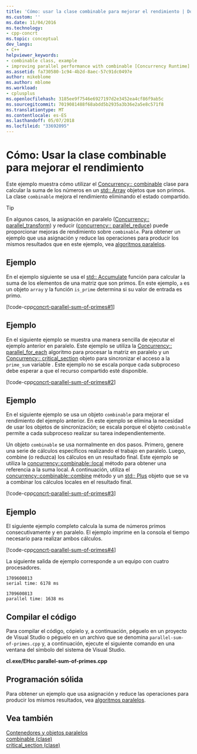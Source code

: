 ```yaml
---
title: 'Cómo: usar la clase combinable para mejorar el rendimiento | Documentos de Microsoft'
ms.custom: ''
ms.date: 11/04/2016
ms.technology:
- cpp-concrt
ms.topic: conceptual
dev_langs:
- C++
helpviewer_keywords:
- combinable class, example
- improving parallel performance with combinable [Concurrency Runtime]
ms.assetid: fa730580-1c94-4b2d-8aec-57c91dc0497e
author: mikeblome
ms.author: mblome
ms.workload:
- cplusplus
ms.openlocfilehash: 3185ee9f7546e6927197d2e3452ea4cf86f9ab5c
ms.sourcegitcommit: 7019081488f68abdd5b2935a3b36e2a5e8c571f8
ms.translationtype: MT
ms.contentlocale: es-ES
ms.lasthandoff: 05/07/2018
ms.locfileid: "33692095"
---
```

# <a name="how-to-use-combinable-to-improve-performance"></a>Cómo: Usar la clase combinable para mejorar el rendimiento
Este ejemplo muestra cómo utilizar el [Concurrency:: combinable](../../parallel/concrt/reference/combinable-class.md) clase para calcular la suma de los números en un [std:: Array](../../standard-library/array-class-stl.md) objetos que son primos. La clase `combinable` mejora el rendimiento eliminando el estado compartido.  
  
> [!TIP]
>  En algunos casos, la asignación en paralelo ([Concurrency:: parallel_transform](reference/concurrency-namespace-functions.md#parallel_transform)) y reducir ([concurrency:: parallel_reduce](reference/concurrency-namespace-functions.md#parallel_reduce)) puede proporcionar mejoras de rendimiento sobre `combinable`. Para obtener un ejemplo que usa asignación y reduce las operaciones para producir los mismos resultados que en este ejemplo, vea [algoritmos paralelos](../../parallel/concrt/parallel-algorithms.md).  
  
## <a name="example"></a>Ejemplo  
 En el ejemplo siguiente se usa el [std:: Accumulate](../../standard-library/numeric-functions.md#accumulate) función para calcular la suma de los elementos de una matriz que son primos. En este ejemplo, `a` es un objeto `array` y la función `is_prime` determina si su valor de entrada es primo.  
  
 [!code-cpp[concrt-parallel-sum-of-primes#1](../../parallel/concrt/codesnippet/cpp/how-to-use-combinable-to-improve-performance_1.cpp)]  
  
## <a name="example"></a>Ejemplo  

 En el siguiente ejemplo se muestra una manera sencilla de ejecutar el ejemplo anterior en paralelo. Este ejemplo se utiliza la [Concurrency:: parallel_for_each](reference/concurrency-namespace-functions.md#parallel_for_each) algoritmo para procesar la matriz en paralelo y un [Concurrency:: critical_section](../../parallel/concrt/reference/critical-section-class.md) objeto para sincronizar el acceso a la `prime_sum` variable . Este ejemplo no se escala porque cada subproceso debe esperar a que el recurso compartido esté disponible.  
  
 [!code-cpp[concrt-parallel-sum-of-primes#2](../../parallel/concrt/codesnippet/cpp/how-to-use-combinable-to-improve-performance_2.cpp)]  
  
## <a name="example"></a>Ejemplo  
 En el siguiente ejemplo se usa un objeto `combinable` para mejorar el rendimiento del ejemplo anterior. En este ejemplo se elimina la necesidad de usar los objetos de sincronización; se escala porque el objeto `combinable` permite a cada subproceso realizar su tarea independientemente.  
  
 Un objeto `combinable` se usa normalmente en dos pasos. Primero, genere una serie de cálculos específicos realizando el trabajo en paralelo. Luego, combine (o reduzca) los cálculos en un resultado final. Este ejemplo se utiliza la [concurrency::combinable::local](reference/combinable-class.md#local) método para obtener una referencia a la suma local. A continuación, utiliza el [concurrency::combinable::combine](reference/combinable-class.md#combine) método y un [std:: Plus](../../standard-library/plus-struct.md) objeto que se va a combinar los cálculos locales en el resultado final.  

  
 [!code-cpp[concrt-parallel-sum-of-primes#3](../../parallel/concrt/codesnippet/cpp/how-to-use-combinable-to-improve-performance_3.cpp)]  
  
## <a name="example"></a>Ejemplo  
 El siguiente ejemplo completo calcula la suma de números primos consecutivamente y en paralelo. El ejemplo imprime en la consola el tiempo necesario para realizar ambos cálculos.  
  
 [!code-cpp[concrt-parallel-sum-of-primes#4](../../parallel/concrt/codesnippet/cpp/how-to-use-combinable-to-improve-performance_4.cpp)]  
  
 La siguiente salida de ejemplo corresponde a un equipo con cuatro procesadores.  
  
```Output  
1709600813  
serial time: 6178 ms  
 
1709600813  
parallel time: 1638 ms  
```  
  
## <a name="compiling-the-code"></a>Compilar el código  
 Para compilar el código, cópielo y, a continuación, péguelo en un proyecto de Visual Studio o péguelo en un archivo que se denomina `parallel-sum-of-primes.cpp` y, a continuación, ejecute el siguiente comando en una ventana del símbolo del sistema de Visual Studio.  
  
 **cl.exe/EHsc parallel-sum-of-primes.cpp**  
  
## <a name="robust-programming"></a>Programación sólida  
 Para obtener un ejemplo que usa asignación y reduce las operaciones para producir los mismos resultados, vea [algoritmos paralelos](../../parallel/concrt/parallel-algorithms.md).  
  
## <a name="see-also"></a>Vea también  
 [Contenedores y objetos paralelos](../../parallel/concrt/parallel-containers-and-objects.md)   
 [combinable (clase)](../../parallel/concrt/reference/combinable-class.md)   
 [critical_section (clase)](../../parallel/concrt/reference/critical-section-class.md)
